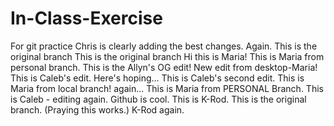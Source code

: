 # In-Class-Exercise
For git practice
Chris is clearly adding the best changes. Again.
This is the original branch
This is the original branch
Hi this is Maria!
This is Maria from personal branch.
This is the Allyn's OG edit!
New edit from desktop-Maria!
This is Caleb's edit. Here's hoping...
This is Caleb's second edit.
This is Maria from local branch! again...
This is Maria from PERSONAL Branch.
This is Caleb - editing again.
Github is cool.
This is K-Rod.
This is the original branch. (Praying this works.)
K-Rod again.